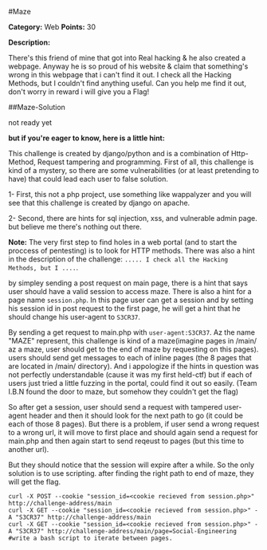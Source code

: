 #Maze

**Category:** Web
**Points:** 30

**Description:**

There's this friend of mine that got into Real hacking & he also created a webpage. Anyway he is so proud of his website & claim that something's wrong in this webpage that i can't find it out. I check all the Hacking Methods, but I couldn't find anything useful. Can you help me find it out, don't worry in reward i will give you a Flag!

##Maze-Solution

not ready yet 

**but if you're eager to know, here is a little hint:**

This challenge is created by django/python and is a combination of Http-Method, Request tampering and programming. First of all, this challenge is kind of a mystery, so there are some 
vulnerabilities (or at least pretending to have) that could lead each user to false solution.

1- First, this not a php project, use something like wappalyzer and you will see that this challenge is created by django on apache.

2- Second, there are hints for sql injection, xss, and vulnerable admin page. but believe me there's nothing out there.

**Note:** The very first step to find holes in a web portal (and to start the proccess of pentesting) is to look for HTTP methods.
There was also a hint in the description of the challenge: ```..... I check all the Hacking Methods, but I ....```.

by simpley sending a post request on main page, there is a hint that says user should have a valid session to access maze.
There is also a hint for a page name ```session.php```. In this page user can get a session and by setting his session id in post request to the first page, he will get a hint that 
he should change his user-agent to ```S3CR37```.

By sending a get request to main.php with ```user-agent:S3CR37```. Az the name "MAZE" represent, this challenge is kind of a maze(imagine pages in /main/ az a maze, user should get to the end of maze by requesting on this pages). users should send get messages to each of inline pages (the 8 pages that are located in /main/ directory).
And i appologize if the hints in question was not perfectly understandable (cause it was my first held-ctf) but if each of users just tried a little fuzzing in the portal, could find it out so easily.
(Team I.B.N found the door to maze, but somehow they couldn't get the flag)

So after get a session, user should send a request with tampered user-agent header and then it should look for the next path to go (it could be each of those 8 pages). But there is a problem, if user send a wrong request to a wrong url, it will 
move to first place and should again send a request for main.php and then again start to send reqeust to pages (but this time to another url). 

But they should notice that the session will expire after a while. So the only solution is to use scripting. after finding the right path to end of maze, they will get the flag.

```
curl -X POST --cookie "session_id=<cookie recieved from session.php>" http://challenge-address/main
curl -X GET --cookie "session_id=<cookie recieved from session.php>" -A "S3CR37" http://challenge-address/main
curl -X GET --cookie "session_id=<cookie recieved from session.php>" -A "S3CR37" http://challenge-address/main/page=Social-Engineering
#write a bash script to iterate between pages.
```




